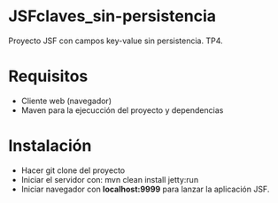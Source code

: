 # JSFclaves_sin-persistencia
Proyecto JSF con campos key-value sin persistencia. TP4.

# Requisitos
- Cliente web (navegador)
- Maven para la ejecucción del proyecto y dependencias

# Instalación
- Hacer git clone del proyecto
- Iniciar el servidor con: 
		mvn clean install jetty:run
- Iniciar navegador con **localhost:9999** para lanzar la aplicación JSF.
